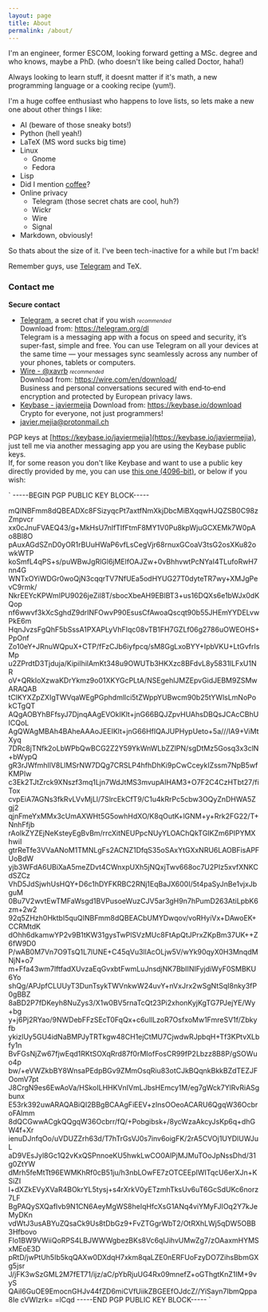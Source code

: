 ```yaml
---
layout: page
title: About
permalink: /about/
---
```


I'm an engineer, former ESCOM, looking forward getting a MSc. degree and who knows, maybe a PhD. (who doesn't like being called Doctor, haha!)

Always looking to learn stuff, it doesnt matter if it's math, a new programming language or a cooking recipe (yum!).  

I'm a huge coffee enthusiast who happens to love lists, so lets make a new one about other things I like:  

* AI (beware of those sneaky bots!)
* Python (hell yeah!)
* LaTeX (MS word sucks big time)
* Linux
  * Gnome
  * Fedora
* Lisp
* Did I mention [coffee](https://xavrb.github.io/misBebidas-starbucks/)?
* Online privacy
  * Telegram (those secret chats are cool, huh?)
  * Wickr
  * Wire
  * Signal
* Markdown, obviously!

So thats about the size of it. I've been tech-inactive for a while but I'm back!

Remember guys, use [Telegram](https://telegram.org/dl) and TeX.

### Contact me
**Secure contact**  

* [Telegram](https://t.me/xavrb), a secret chat if you wish  <font size="1"><i>recommended</i></font>  
	Download from: https://telegram.org/dl  
	Telegram is a messaging app with a focus on speed and security, it’s super-fast, simple and free. You can use Telegram on all your devices at the same time — your messages sync seamlessly across any number of your phones, tablets or computers.  
* [Wire - @xavrb](https://app.wire.com)    <font size="1"><i>recommended</i></font>  
	Download from: https://wire.com/en/download/  
	Business and personal conversations secured with end‑to‑end encryption and protected by European privacy laws.  
* [Keybase - javiermejia](https://keybase.io/javiermejia) 
	Download from: https://keybase.io/download  
	Crypto for everyone, not just programmers!  
* [javier.mejia@protonmail.ch](mailto:javier.mejia@protonmail.ch)  

PGP keys at [https://keybase.io/javiermejia](https://keybase.io/javiermejia), just tell me via another messaging app you are using the Keybase public keys.  
If, for some reason you don't like Keybase and want to use a public key directly provided by me, you can use [this one (4096-bit)](./contact/pgp_keys.asc), or below if you wish:

`
-----BEGIN PGP PUBLIC KEY BLOCK-----

mQINBFmm8dQBEADXc8FSizyqcPt7axtfNmXkjDbcMiBXqqwHJQZSB0C98zZmpvcr
xx0cJnuFVAEQ43/g+MkHsU7nlfTIfFtmF8MY1V0Pu8kpWjuGCXEMk7W0pAo8Bl8O
pAuxAGdSZnD0yOR1rBUuHWaP6vfLsCegVjr68rnuxGCoaV3tsG2osXKu82owkWTP
koSmfL4qPS+s/puWBwJgRlGl6jMElfOAJZw+0vBhhvwtPcNYaI4TLufoRwH7nn4G
WNTxOYiWDGr0woQjN3cqqrTV7NfUEa5odHYUG27T0dyteTR7wy+XMJgPevC9rmk/
NkrEEYcKPWmIPU9026jeZil8T/sbocXbeAH9EBlBT3+us16DQXs6e1bWJx0dKQop
nf6wwvf3kXcSghdZ9drINFOwvP90EsusCfAwoaQscqt90b55JHEmYYDELvwPkE6m
HqnJvzsFgQhF5bSssA1PXAPLyVhFIqc08vTB1FH7GZLf06g2786uOWEOHS+PpOnf
Zo10eY+JRnuWQpuX+CTP/fFzCJb6iyfpcq/sM8GgLxoBYY+IpbVKU+LtGvfrIsMp
u2ZPrdtD3Tjduja/KipilhilAmKt348u9OWUTb3HKXzc8BFdvL8y5831lLFxU1NR
oV+QRkIoXzwaKDrYkmz9o01XKYGcPLtA/NSEgehlJMZEpvGidJEBM9ZSMwARAQAB
tClKYXZpZXIgTWVqaWEgPGphdmllci5tZWppYUBwcm90b25tYWlsLmNoPokCTgQT
AQgAOBYhBFfsyJ7DjnqAAgEVOkIKlt+jnG66BQJZpvHUAhsDBQsJCAcCBhUICQoL
AgQWAgMBAh4BAheAAAoJEEIKlt+jnG66HfIQAJUPHypUeto+5a///lA9+ViMtXyq
7DRc8jTNfk2oLbWPbQwBCG2Z2Y59YkWnWLbZZlPN/sgDtMz5Gosq3x3clN+bWypQ
gR3rJWfmhIlV8LlMSrNW7DQg7CRSLP4hfhDhKi9pCwCceykIZssm7NpB5wfKMPIw
c3Ek2TJtZrck9XNszf3mq1Ljn7WdJtMS3mvupAIHAM3+O7F2C4CzHTbt27/fiTox
cvpEiA7AGNs3fkRvLVvMjLl/7SlrcEkCfT9/C1u4kRrPc5cbw3OQyZnDHWA5Zgj2
qjnFmeYxMMx3cUmAXWHt5G5owhHdXO/K8qOutK+lGNM+y+Rrk2FG22/T+NnhFfjb
rAolkZYZEjNeKsteyEgBvBm/rrcXitNEUPpcNUyYLOAChQkTGIKZm6PIPYMXhwiI
gtrReTfe3VVaANoM1TMNLgFs2ACNZ1DfqS35oSAxYtGXxNRU6LAOBFisAPFUoBdW
yjb3WFdA6UBiXaA5meZDvt4CWnxpUXh5jNQxjTwv668oc7U2PIz5xvfXNKCdSZCz
VhD5JdSjwhUsHQY+D6c1hDYFKRBC2RNj1EqBaJX600I/5t4paSyJnBe1vjxJbguM
0Bu7V2wvtEwTMFaWsgd1BVPusoeWuzCJV5ar3gH9n7hPumD263AtiLpbK6zm+2w2
92q5ZHzh0HktbI5quQINBFmm8dQBEACbUMYDwqov/voRHyiVx+DAwoEK+CCRMtdK
dOhh6dkamwYP2v9B1tKW31gysTwPlSVzMUc8FtApQtJPrxZKpBm37UK++Z6fW9D0
P/wAB0M7Vn7O9TsQ1L7lUNE+C45qVu3llAcOLjw5V/wYk90qyX0H3MnqdMNjN+o7
m+Ffa43wm7lftfadXUvzaEqGvxbtFwmLuJnsdjNK7BbIINIFyjdiWyF0SMBKU6Yo
shQg/APJpfCLUUyT3DunTsykTWVnkwW24uvY+nVxJrx2wSgNtSqI8nky3fP0gBBZ
8aBD2P7fDKeyh8NuZys3/X1w0BV5rnaTcQt23Pi2xhonKyjKgTG7PJejYE/Wy+bg
y+j6Pj2RYao/9NWDebFFzSEcT0FqQx+c6uIlLzoR7OsfxoMw1FmreSV1f/Zbkyfb
ykizlUy5GU4idNaBMPJyTRTkgw48CH1ejCtMU7CjwdwRJpbqH+Tf3KPtvXLbfy1n
BvFGsNjZw67fjwEqd1RKtSOXqRrd87f0rMIofFosCR99fP2Lbzz8B8P/gSOWuo4p
bw/+eVWZkbBY8WnsaPEdpBGv9ZMmOsqRiu83otCJkBQqnkBkkBZdTEZJFOomV7pt
J8CrgN9es6EwAoVa/HSkoILHHKVnIVmLJbsHEmcy1M/eg7gWck7YlRvRiASgbunx
E53rk392uwARAQABiQI2BBgBCAAgFiEEV+zInsOOeoACARU6QgqW36OcbroFAlmm
8dQCGwwACgkQQgqW36Ocbrr/fQ/+Pobgibsk+/8ycWzaAkcyJsKp6q+dhGW4f+Xr
ienuDJnfqOo/uVDUZZrh63d/T7hTrGsVJ0s7inv6oigFK/2rA5CVOj1UYDlUWJuL
aD9VEsJyl8Gc1Q2vKxQSPnnoeKU5hwkLwCO0AlPjMJMuTOoJpNssDhd/31g0ZtYW
dMrh5feMtTt96EWMKhRf0cB51ju/h3nbLOwFE7zOTCEEpIWITqcU6erXJn+KSiZI
I+dXZkEVyXVaR4BOkrYL5tysj+s4rXrkV0yETzmhTksUv6uT6GcSdUKc6norz7LF
BgPAQySXQafIvb9N1CN6AeyMgWS8heIqHfcXsG1ANq4viYMyFJIOq2Y7kJeMyDKn
vdWtJ3usABYuZQsaCk9Us8tDbGz9+FvZTGgrWbT2/OtRXhLWj5qDW5OBB3Hfbovo
Flo1BW9VWiiQoRPS4LBJWWWgbezBKs8Vc6qIJihvUMwZg7/zOAaxmHYMSxMEoE3D
pRtD/jwPtUh5Ib5kqQAXw0DXdqH7xkm8qaLZE0nERFUoFzyDO7ZihsBbmGXg5jsr
J/jFK3wSzGML2M7fET71/ijz/aC/pYbRjuUG4Rx09mnefZ+oGThgtKnZ1IM+9vyS
QAil6GuOE9EmocnGHJv44fZD6miCVfUiikZBGEEfOJdcZ//YiSayn7IbmQppa8Ie
cVWIzrk=
=lCqd
-----END PGP PUBLIC KEY BLOCK-----
`
  





